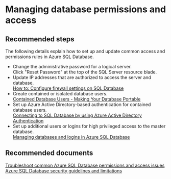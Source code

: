 <properties
	pageTitle="Managing database permissions and access"
	description="Managing database permissions and access"
	service="microsoft.sql"
	resource="servers"
	authors="kasparks"
	displayOrder="11"
	selfHelpType="resource"
	supportTopicIds="31980424, 31980425"
	resourceTags="servers, databases"
	productPesIds="13491"
	cloudEnvironments="MoonCake"
/>

# Managing database permissions and access

## **Recommended steps**
The following details explain how to set up and update common access and permissions rules in Azure SQL Database.

* Change the administrative password for a logical server.<br>
Click "Reset Password" at the top of the SQL Server resource blade.
* Update IP addresses that are authorized to access the server and database.<br>
[How to: Configure firewall settings on SQL Database](https://docs.azure.cn/sql-database/sql-database-configure-firewall-settings/)
* Create contained or isolated database users.<br>
[Contained Database Users - Making Your Database Portable](https://msdn.microsoft.com/library/ff929188.aspx)
* Set up Azure Active Directory-based authentication for contained database users.<br>
[Connecting to SQL Database by using Azure Active Directory Authentication](https://docs.azure.cn/sql-database/sql-database-aad-authentication/)
* Set up additional users or logins for high privileged access to the master database.<br>
[Managing databases and logins in Azure SQL Database](https://docs.azure.cn/sql-database/sql-database-manage-logins/)

## **Recommended documents**
[Troubleshoot common Azure SQL Database permissions and access issues](http://docs.azure.cn/sql-database/sql-database-troubleshoot-permissions/)<br>
[Azure SQL Database security guidelines and limitations](http://docs.azure.cn/sql-database/sql-database-security-guidelines/)
